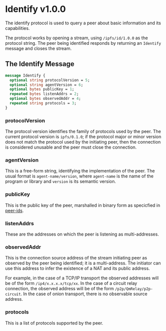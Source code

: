 # Identify v1.0.0

The identify protocol is used to query a peer about basic information and its capabilities.

The protocol works by opening a stream, using `/ipfs/id/1.0.0` as the protocol string.
The peer being identified responds by returning an `Identify` message and closes the
stream.

## The Identify Message

```protobuf
message Identify {
  optional string protocolVersion = 5;
  optional string agentVersion = 6;
  optional bytes publicKey = 1;
  repeated bytes listenAddrs = 2;
  optional bytes observedAddr = 4;
  repeated string protocols = 3;
}
```

### protocolVersion

The protocol version identifies the family of protocols used by the peer.
The current protocol version is `ipfs/0.1.0`; if the protocol major or minor
version does not match the protocol used by the initiating peer, then the connection
is considered unusable and the peer must close the connection.

### agentVersion

This is a free-form string, identifying the implementation of the peer.
The usual format is `agent-name/version`, where `agent-name` is
the name of the program or library and `version` is its semantic version.

### publicKey

This is the public key of the peer, marshalled in binary form as specicfied
in [peer-ids](../peer-ids).


### listenAddrs

These are the addresses on which the peer is listening as multi-addresses.

### observedAddr

This is the connection source address of the stream initiating peer as observed by the peer
being identified; it is a multi-address. The initiator can use this address to infer
the existence of a NAT and its public address.

For example, in the case of a TCP/IP transport the observed addresses will be of the form
`/ip4/x.x.x.x/tcp/xx`. In the case of a circuit relay connection, the observed address will
be of the form `/p2p/QmRelay/p2p-circuit`. In the case of onion transport, there is no
observable source address.

### protocols

This is a list of protocols supported by the peer.
